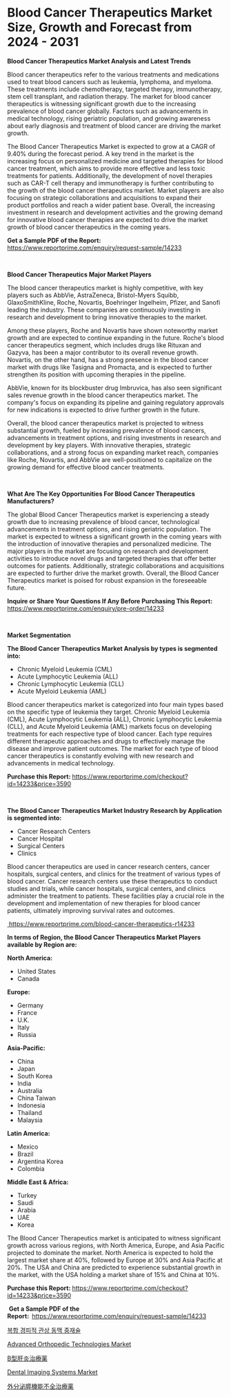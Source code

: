 <p><h1>Blood Cancer Therapeutics Market Size, Growth and Forecast from 2024 - 2031</h1></p><p><strong>Blood Cancer Therapeutics Market Analysis and Latest Trends</strong></p>
<p><p>Blood cancer therapeutics refer to the various treatments and medications used to treat blood cancers such as leukemia, lymphoma, and myeloma. These treatments include chemotherapy, targeted therapy, immunotherapy, stem cell transplant, and radiation therapy. The market for blood cancer therapeutics is witnessing significant growth due to the increasing prevalence of blood cancer globally. Factors such as advancements in medical technology, rising geriatric population, and growing awareness about early diagnosis and treatment of blood cancer are driving the market growth.</p><p>The Blood Cancer Therapeutics Market is expected to grow at a CAGR of 9.40% during the forecast period. A key trend in the market is the increasing focus on personalized medicine and targeted therapies for blood cancer treatment, which aims to provide more effective and less toxic treatments for patients. Additionally, the development of novel therapies such as CAR-T cell therapy and immunotherapy is further contributing to the growth of the blood cancer therapeutics market. Market players are also focusing on strategic collaborations and acquisitions to expand their product portfolios and reach a wider patient base. Overall, the increasing investment in research and development activities and the growing demand for innovative blood cancer therapies are expected to drive the market growth of blood cancer therapeutics in the coming years.</p></p>
<p><strong>Get a Sample PDF of the Report:&nbsp;</strong> <a href="https://www.reportprime.com/enquiry/request-sample/14233">https://www.reportprime.com/enquiry/request-sample/14233</a></p>
<p>&nbsp;</p>
<p><strong>Blood Cancer Therapeutics Major Market Players</strong></p>
<p><p>The blood cancer therapeutics market is highly competitive, with key players such as AbbVie, AstraZeneca, Bristol-Myers Squibb, GlaxoSmithKline, Roche, Novartis, Boehringer Ingelheim, Pfizer, and Sanofi leading the industry. These companies are continuously investing in research and development to bring innovative therapies to the market.</p><p>Among these players, Roche and Novartis have shown noteworthy market growth and are expected to continue expanding in the future. Roche's blood cancer therapeutics segment, which includes drugs like Rituxan and Gazyva, has been a major contributor to its overall revenue growth. Novartis, on the other hand, has a strong presence in the blood cancer market with drugs like Tasigna and Promacta, and is expected to further strengthen its position with upcoming therapies in the pipeline.</p><p>AbbVie, known for its blockbuster drug Imbruvica, has also seen significant sales revenue growth in the blood cancer therapeutics market. The company's focus on expanding its pipeline and gaining regulatory approvals for new indications is expected to drive further growth in the future.</p><p>Overall, the blood cancer therapeutics market is projected to witness substantial growth, fueled by increasing prevalence of blood cancers, advancements in treatment options, and rising investments in research and development by key players. With innovative therapies, strategic collaborations, and a strong focus on expanding market reach, companies like Roche, Novartis, and AbbVie are well-positioned to capitalize on the growing demand for effective blood cancer treatments.</p></p>
<p>&nbsp;</p>
<p><strong>What Are The Key Opportunities For Blood Cancer Therapeutics Manufacturers?</strong></p>
<p><p>The global Blood Cancer Therapeutics market is experiencing a steady growth due to increasing prevalence of blood cancer, technological advancements in treatment options, and rising geriatric population. The market is expected to witness a significant growth in the coming years with the introduction of innovative therapies and personalized medicine. The major players in the market are focusing on research and development activities to introduce novel drugs and targeted therapies that offer better outcomes for patients. Additionally, strategic collaborations and acquisitions are expected to further drive the market growth. Overall, the Blood Cancer Therapeutics market is poised for robust expansion in the foreseeable future.</p></p>
<p><strong>Inquire or Share Your Questions If Any Before Purchasing This Report:</strong> <a href="https://www.reportprime.com/enquiry/pre-order/14233">https://www.reportprime.com/enquiry/pre-order/14233</a></p>
<p>&nbsp;</p>
<p><strong>Market Segmentation</strong></p>
<p><strong>The Blood Cancer Therapeutics Market Analysis by types is segmented into:</strong></p>
<p><ul><li>Chronic Myeloid Leukemia (CML)</li><li>Acute Lymphocytic Leukemia (ALL)</li><li>Chronic Lymphocytic Leukemia (CLL)</li><li>Acute Myeloid Leukemia (AML)</li></ul></p>
<p><p>Blood cancer therapeutics market is categorized into four main types based on the specific type of leukemia they target. Chronic Myeloid Leukemia (CML), Acute Lymphocytic Leukemia (ALL), Chronic Lymphocytic Leukemia (CLL), and Acute Myeloid Leukemia (AML) markets focus on developing treatments for each respective type of blood cancer. Each type requires different therapeutic approaches and drugs to effectively manage the disease and improve patient outcomes. The market for each type of blood cancer therapeutics is constantly evolving with new research and advancements in medical technology.</p></p>
<p><strong>Purchase this Report:&nbsp;</strong><a href="https://www.reportprime.com/checkout?id=14233&price=3590">https://www.reportprime.com/checkout?id=14233&price=3590</a></p>
<p>&nbsp;</p>
<p><strong>The Blood Cancer Therapeutics Market Industry Research by Application is segmented into:</strong></p>
<p><ul><li>Cancer Research Centers</li><li>Cancer Hospital</li><li>Surgical Centers</li><li>Clinics</li></ul></p>
<p><p>Blood cancer therapeutics are used in cancer research centers, cancer hospitals, surgical centers, and clinics for the treatment of various types of blood cancer. Cancer research centers use these therapeutics to conduct studies and trials, while cancer hospitals, surgical centers, and clinics administer the treatment to patients. These facilities play a crucial role in the development and implementation of new therapies for blood cancer patients, ultimately improving survival rates and outcomes.</p></p>
<p><a href="https://www.reportprime.com/blood-cancer-therapeutics-r14233">&nbsp;https://www.reportprime.com/blood-cancer-therapeutics-r14233</a></p>
<p><strong>In terms of Region, the Blood Cancer Therapeutics Market Players available by Region are:</strong></p>
<p>
    <p> <strong> North America: </strong>
        <ul>
            <li>United States</li>
            <li>Canada</li>
        </ul>
        </p> 
    <p> <strong> Europe: </strong>
        <ul>
            <li>Germany</li>
            <li>France</li>
            <li>U.K.</li>
            <li>Italy</li>
            <li>Russia</li>
        </ul>
        </p> 
    <p> <strong> Asia-Pacific: </strong>
        <ul>
            <li>China</li>
            <li>Japan</li>
            <li>South Korea</li>
            <li>India</li>
            <li>Australia</li>
            <li>China Taiwan</li>
            <li>Indonesia</li>
            <li>Thailand</li>
            <li>Malaysia</li>
        </ul>
        </p> 
    <p> <strong> Latin America: </strong>
        <ul>
            <li>Mexico</li>
            <li>Brazil</li>
            <li>Argentina Korea</li>
            <li>Colombia</li>
        </ul>
        </p> 
    <p> <strong> Middle East & Africa: </strong>
        <ul>
            <li>Turkey</li>
            <li>Saudi</li>
            <li>Arabia</li>
            <li>UAE</li>
            <li>Korea</li>
        </ul>
    </p>
    </p>
<p><p>The Blood Cancer Therapeutics market is anticipated to witness significant growth across various regions, with North America, Europe, and Asia Pacific projected to dominate the market. North America is expected to hold the largest market share at 40%, followed by Europe at 30% and Asia Pacific at 20%. The USA and China are predicted to experience substantial growth in the market, with the USA holding a market share of 15% and China at 10%.</p></p>
<p><strong>Purchase this Report: </strong><a href="https://www.reportprime.com/checkout?id=14233&price=3590">https://www.reportprime.com/checkout?id=14233&price=3590</a></p>
<p>&nbsp;<strong>Get a Sample PDF of the Report:&nbsp;&nbsp;</strong><a href="https://www.reportprime.com/enquiry/request-sample/14233">https://www.reportprime.com/enquiry/request-sample/14233</a></p>
<p><strong></strong></p>
<p><p><a href="https://github.com/durgin521/Market-Research-Report-List-1/blob/main/317814175213.md">복합 경피적 관상 동맥 중재술</a></p><p><a href="https://github.com/nancykennedykellievqfqt2/Market-Research-Report-List-2/blob/main/advanced-orthopedic-technologies-market.md">Advanced Orthopedic Technologies Market</a></p><p><a href="https://github.com/JerelSchulit20231/Market-Research-Report-List-1/blob/main/861256680833.md">B型肝炎治療薬</a></p><p><a href="https://github.com/RosemarieLeffler2023/Market-Research-Report-List-1/blob/main/dental-imaging-systems-market.md">Dental Imaging Systems Market</a></p><p><a href="https://github.com/NovaStamm2023/Market-Research-Report-List-1/blob/main/674357980832.md">外分泌膵機能不全治療薬</a></p></p>